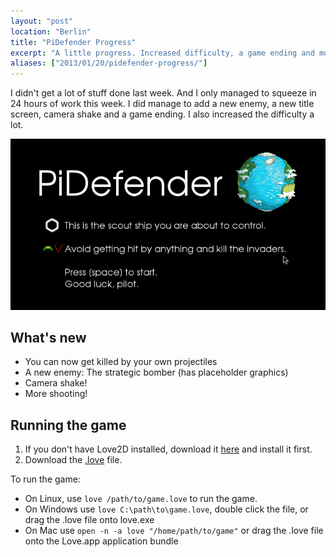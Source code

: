 ```yaml
---
layout: "post"
location: "Berlin"
title: "PiDefender Progress"
excerpt: "A little progress. Increased difficulty, a game ending and more"
aliases: ["2013/01/20/pidefender-progress/"]
---
```


I didn't get a lot of stuff done last week. And I only managed to squeeze in 24 hours of work this week. I did manage to add a new enemy, a new title screen, camera shake and a game ending. I also increased the difficulty a lot.

<img class="screenshot" src="/assets/images/posts/2013-01-20-pidefender-progress/pidef-title.png" alt="pi defender title screen" />

## What's new ##

 * You can now get killed by your own projectiles
 * A new enemy: The strategic bomber (has placeholder graphics)
 * Camera shake!
 * More shooting!

## Running the game ##
1. If you don't have Love2D installed, download it [here](http://love2d.org/) and install it first.
2. Download the [.love](/assets/dl/1GAM/Jan/PiDefender-Week3.love) file.

To run the game:

 * On Linux, use `love /path/to/game.love` to run the game.
 * On Windows use `love C:\path\to\game.love`, double click the file, or drag the .love file onto love.exe
 * On Mac use `open -n -a love "/home/path/to/game"` or drag the .love file onto the Love.app application bundle

